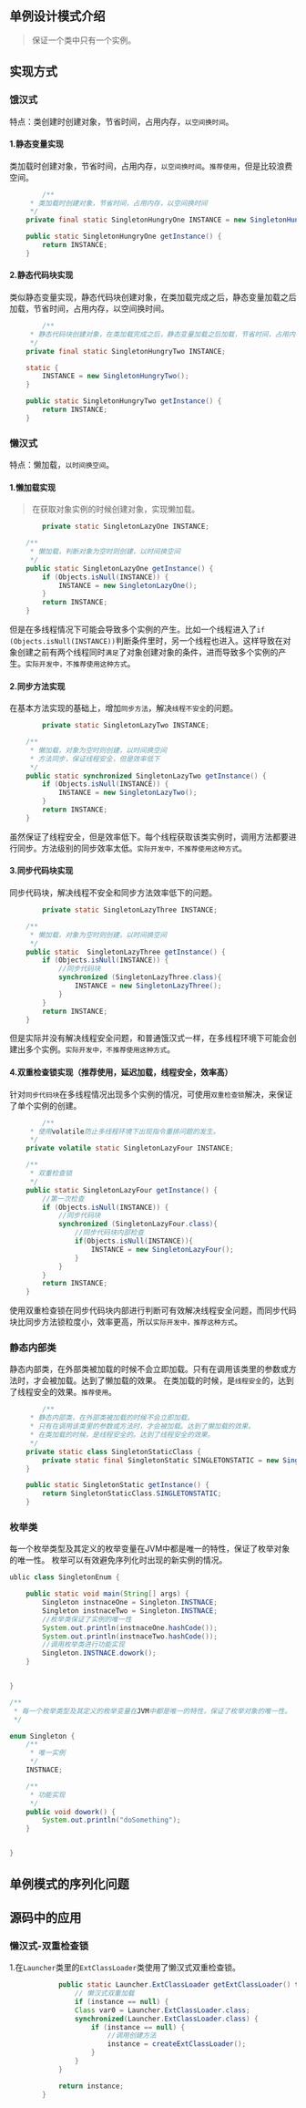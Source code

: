 ## 单例设计模式介绍

>保证一个类中只有一个实例。

## 实现方式

### 饿汉式
 特点：类创建时创建对象，节省时间，占用内存，`以空间换时间`。

#### 1.静态变量实现

类加载时创建对象，节省时间，占用内存，`以空间换时间`。`推荐使用`，但是比较浪费空间。

```java
		/**
     * 类加载时创建对象，节省时间，占用内存，以空间换时间
     */
    private final static SingletonHungryOne INSTANCE = new SingletonHungryOne();

    public static SingletonHungryOne getInstance() {
        return INSTANCE;
    }
```

#### 2.静态代码块实现

类似静态变量实现，静态代码块创建对象，在类加载完成之后，静态变量加载之后加载，节省时间，占用内存，以空间换时间。

```java
		/**
     * 静态代码块创建对象，在类加载完成之后，静态变量加载之后加载，节省时间，占用内存，以空间换时间
     */
    private final static SingletonHungryTwo INSTANCE;

    static {
        INSTANCE = new SingletonHungryTwo();
    }

    public static SingletonHungryTwo getInstance() {
        return INSTANCE;
    }
```



### 懒汉式
 特点：懒加载，`以时间换空间`。

#### 1.懒加载实现
> 在获取对象实例的时候创建对象，实现懒加载。

```java
		private static SingletonLazyOne INSTANCE;

    /**
     * 懒加载，判断对象为空时则创建，以时间换空间
     */
    public static SingletonLazyOne getInstance() {
        if (Objects.isNull(INSTANCE)) {
            INSTANCE = new SingletonLazyOne();
        }
        return INSTANCE;
    }
```

但是在多线程情况下可能会导致多个实例的产生。比如一个线程进入了` if (Objects.isNull(INSTANCE)) `判断条件里时，另一个线程也进入。这样导致在对象创建之前有两个线程同时`满足`了对象创建对象的条件，进而导致多个实例的产生。`实际开发中，不推荐使用这种方式`。



#### 2.同步方法实现

在基本方法实现的基础上，增加`同步方法`，解决`线程不安全`的问题。

```java
		private static SingletonLazyTwo INSTANCE;

    /**
     * 懒加载，对象为空时则创建，以时间换空间
     * 方法同步，保证线程安全，但是效率低下
     */
    public static synchronized SingletonLazyTwo getInstance() {
        if (Objects.isNull(INSTANCE)) {
            INSTANCE = new SingletonLazyTwo();
        }
        return INSTANCE;
    }
```

虽然保证了线程安全，但是效率低下。每个线程获取该类实例时，调用方法都要进行同步。方法级别的同步效率太低。`实际开发中，不推荐使用这种方式`。

#### 3.同步代码块实现
同步代码块，解决线程不安全和同步方法效率低下的问题。

```java
		private static SingletonLazyThree INSTANCE;

    /**
     * 懒加载，对象为空时则创建，以时间换空间
     */
    public static  SingletonLazyThree getInstance() {
        if (Objects.isNull(INSTANCE)) {
            //同步代码块
            synchronized (SingletonLazyThree.class){
                INSTANCE = new SingletonLazyThree();
            }
        }
        return INSTANCE;
    }
```

但是实际并没有解决线程安全问题，和普通饿汉式一样，在多线程环境下可能会创建出多个实例。`实际开发中，不推荐使用这种方式`。

#### 4.双重检查锁实现（推荐使用，延迟加载，线程安全，效率高）
 针对`同步代码块`在多线程情况出现多个实例的情况，可使用`双重检查锁`解决，来保证了单个实例的创建。

```java
		/**
     * 使用volatile防止多线程环境下出现指令重排问题的发生。
     */
    private volatile static SingletonLazyFour INSTANCE;

    /**
     * 双重检查锁
     */
    public static SingletonLazyFour getInstance() {
        //第一次检查
        if (Objects.isNull(INSTANCE)) {
            //同步代码块
            synchronized (SingletonLazyFour.class){
                //同步代码块内部检查
                if(Objects.isNull(INSTANCE)){
                    INSTANCE = new SingletonLazyFour();
                }
            }
        }
        return INSTANCE;
    }
```

使用双重检查锁在同步代码块内部进行判断可有效解决线程安全问题，而同步代码块比同步方法锁粒度小，效率更高，所以`实际开发中，推荐这种方式`。

### 静态内部类

静态内部类，在外部类被加载的时候不会立即加载。只有在调用该类里的参数或方法时，才会被加载。达到了懒加载的效果。
在类加载的时候，是`线程安全`的，达到了线程安全的效果。`推荐使用`。

```java
		/**
     * 静态内部类，在外部类被加载的时候不会立即加载。
     * 只有在调用该类里的参数或方法时，才会被加载。达到了懒加载的效果。
     * 在类加载的时候，是线程安全的。达到了线程安全的效果。
     */
    private static class SingletonStaticClass {
        private static final SingletonStatic SINGLETONSTATIC = new SingletonStatic();
    }

    public static SingletonStatic getInstance() {
        return SingletonStaticClass.SINGLETONSTATIC;
    }

```




### 枚举类

每一个枚举类型及其定义的枚举变量在JVM中都是唯一的特性，保证了枚举对象的唯一性。
枚举可以有效避免序列化时出现的新实例的情况。

```java
ublic class SingletonEnum {

    public static void main(String[] args) {
        Singleton instnaceOne = Singleton.INSTNACE;
        Singleton instnaceTwo = Singleton.INSTNACE;
        //枚举类保证了实例的唯一性
        System.out.println(instnaceOne.hashCode());
        System.out.println(instnaceTwo.hashCode());
        //调用枚举类进行功能实现
        Singleton.INSTNACE.dowork();
    }


}

/**
 * 每一个枚举类型及其定义的枚举变量在JVM中都是唯一的特性，保证了枚举对象的唯一性。
 */

enum Singleton {
    /**
     * 唯一实例
     */
    INSTNACE;

    /**
     * 功能实现
     */
    public void dowork() {
        System.out.println("doSomething");
    }


}
```



## 单例模式的序列化问题





## 源码中的应用

### 懒汉式-双重检查锁

1.在`Launcher`类里的`ExtClassLoader`类使用了懒汉式双重检查锁。

```java
			public static Launcher.ExtClassLoader getExtClassLoader() throws IOException {
                // 懒汉式双重加载
  				if (instance == null) {
                Class var0 = Launcher.ExtClassLoader.class;
                synchronized(Launcher.ExtClassLoader.class) {
                    if (instance == null) {
                      	//调用创建方法
                        instance = createExtClassLoader();
                    }
                }
            }

            return instance;
        }
```





